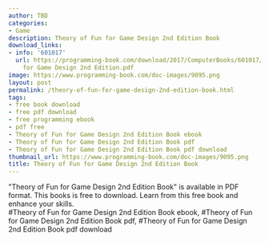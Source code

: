 ```yaml
---
author: TBD
categories:
- Game
description: Theory of Fun for Game Design 2nd Edition Book
download_links:
- info: '601017'
  url: https://programming-book.com/download/2017/ComputerBooks/601017/Theory of Fun
    for Game Design 2nd Edition.pdf
image: https://www.programming-book.com/doc-images/9095.png
layout: post
permalink: /theory-of-fun-for-game-design-2nd-edition-book.html
tags:
- free book download
- free pdf download
- free programming ebook
- pdf free
- Theory of Fun for Game Design 2nd Edition Book ebook
- Theory of Fun for Game Design 2nd Edition Book pdf
- Theory of Fun for Game Design 2nd Edition Book pdf download
thumbnail_url: https://www.programming-book.com/doc-images/9095.png
title: Theory of Fun for Game Design 2nd Edition Book
---
```


 
<div class="item-desc text-justify">
  "Theory of Fun for Game Design 2nd Edition Book" is available in PDF format. This books is free to download. Learn from this free book and enhance your skills.
  <br>
  #Theory of Fun for Game Design 2nd Edition Book ebook, #Theory of Fun for Game Design 2nd Edition Book pdf, #Theory of Fun for Game Design 2nd Edition Book pdf download
</div>